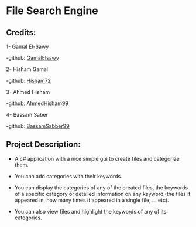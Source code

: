 # File Search Engine
## Credits:
1- Gamal El-Sawy

-github: [GamalElsawy](https://github.com/GamalElsawy)

2- Hisham Gamal

-github: [Hisham72](https://github.com/Hisham72)

3- Ahmed Hisham

-github: [AhmedHisham99](https://github.com/AhmedHisham99)

4- Bassam Saber

-github: [BassamSabber99](https://github.com/BassamSabber99)



## Project Description:
- A c# application with a nice simple gui to create files and categorize them.

- You can add categories with their keywords.

- You can display the categories of any of the created files, the keywords of a specific category or detailed information on any keyword (the files it appeared in, how many times it appeared in a single file, … etc).

- You can also view files and highlight the keywords of any of its categories.
